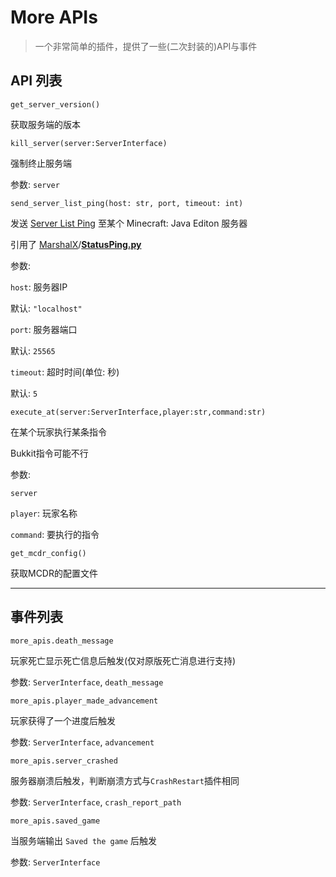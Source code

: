 # More APIs

>   一个非常简单的插件，提供了一些(二次封装的)API与事件



## API 列表

`get_server_version()`

获取服务端的版本



`kill_server(server:ServerInterface)`

强制终止服务端

参数: `server`



`send_server_list_ping(host: str, port, timeout: int)`

发送 [Server List Ping](https://wiki.vg/Server_List_Ping) 至某个 Minecraft: Java Editon 服务器

引用了 [MarshalX](https://gist.github.com/MarshalX)/**[StatusPing.py](https://gist.github.com/MarshalX/40861e1d02cbbc6f23acd3eced9db1a0)**

参数:

`host`:  服务器IP

默认: `"localhost"`

`port`: 服务器端口

默认: `25565`

`timeout`: 超时时间(单位: 秒)

默认: `5`



`execute_at(server:ServerInterface,player:str,command:str)`

在某个玩家执行某条指令

Bukkit指令可能不行

参数:

`server`

`player`: 玩家名称

`command`: 要执行的指令



`get_mcdr_config()`

获取MCDR的配置文件



---

## 事件列表

`more_apis.death_message`

玩家死亡显示死亡信息后触发(仅对原版死亡消息进行支持)

参数: `ServerInterface`, `death_message`



`more_apis.player_made_advancement`

玩家获得了一个进度后触发

参数: `ServerInterface`, `advancement`



`more_apis.server_crashed`

服务器崩溃后触发，判断崩溃方式与`CrashRestart`插件相同

参数: `ServerInterface`, `crash_report_path`



`more_apis.saved_game`

当服务端输出 `Saved the game` 后触发

参数: `ServerInterface`
